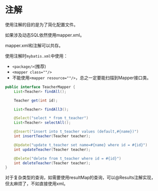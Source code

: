 # 注解

使用注解的目的是为了简化配置文件。

如果涉及动态SQL依然使用mapper.xml。

mapper.xml和注解可以共存。

使用注解时`mybatis.xml`中<mappers>使用：

- `<package/>`(推荐)
- `<mapper class=""/>`
- 不能使用`<mapper resource=""/>`，总之一定要能扫描到Mapper接口类。



```java
public interface TeacherMapper {
    List<Teacher> findAll();

    Teacher get(int id);

    List<Teacher> findAll3();

    @Select("select * from t_teacher")
    List<Teacher> selectAll();

    @Insert("insert into t_teacher values (default,#{name})")
    int insertTeacher(Teacher teacher);

    @Update("update t_teacher set name=#{name} where id = #{id}")
    int updateTeacher(Teacher teacher);

    @Delete("delete from t_teacher where id = #{id}")
    int deleteTeacher(Teacher teacher);
}
```

对于复杂类型的查询，如需要使用resultMap的查询，可以@Results注解实现，但太麻烦了，不如直接使用xml。

